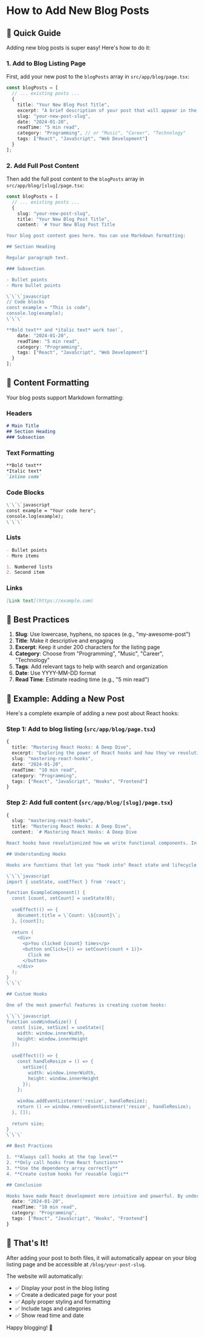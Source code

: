 # How to Add New Blog Posts

## 🚀 Quick Guide

Adding new blog posts is super easy! Here's how to do it:

### 1. Add to Blog Listing Page

First, add your new post to the `blogPosts` array in `src/app/blog/page.tsx`:

```typescript
const blogPosts = [
  // ... existing posts ...
  {
    title: "Your New Blog Post Title",
    excerpt: "A brief description of your post that will appear in the blog listing.",
    slug: "your-new-post-slug",
    date: "2024-01-20",
    readTime: "5 min read",
    category: "Programming", // or "Music", "Career", "Technology"
    tags: ["React", "JavaScript", "Web Development"]
  }
];
```

### 2. Add Full Post Content

Then add the full post content to the `blogPosts` array in `src/app/blog/[slug]/page.tsx`:

```typescript
const blogPosts = [
  // ... existing posts ...
  {
    slug: "your-new-post-slug",
    title: "Your New Blog Post Title",
    content: `# Your New Blog Post Title

Your blog post content goes here. You can use Markdown formatting:

## Section Heading

Regular paragraph text.

### Subsection

- Bullet points
- More bullet points

\`\`\`javascript
// Code blocks
const example = "This is code";
console.log(example);
\`\`\`

**Bold text** and *italic text* work too!`,
    date: "2024-01-20",
    readTime: "5 min read",
    category: "Programming",
    tags: ["React", "JavaScript", "Web Development"]
  }
];
```

## 📝 Content Formatting

Your blog posts support Markdown formatting:

### Headers
```markdown
# Main Title
## Section Heading
### Subsection
```

### Text Formatting
```markdown
**Bold text**
*Italic text*
`inline code`
```

### Code Blocks
```markdown
\`\`\`javascript
const example = "Your code here";
console.log(example);
\`\`\`
```

### Lists
```markdown
- Bullet points
- More items

1. Numbered lists
2. Second item
```

### Links
```markdown
[Link text](https://example.com)
```

## 🎯 Best Practices

1. **Slug**: Use lowercase, hyphens, no spaces (e.g., "my-awesome-post")
2. **Title**: Make it descriptive and engaging
3. **Excerpt**: Keep it under 200 characters for the listing page
4. **Category**: Choose from "Programming", "Music", "Career", "Technology"
5. **Tags**: Add relevant tags to help with search and organization
6. **Date**: Use YYYY-MM-DD format
7. **Read Time**: Estimate reading time (e.g., "5 min read")

## 🔄 Example: Adding a New Post

Here's a complete example of adding a new post about React hooks:

### Step 1: Add to blog listing (`src/app/blog/page.tsx`)
```typescript
{
  title: "Mastering React Hooks: A Deep Dive",
  excerpt: "Exploring the power of React hooks and how they've revolutionized functional components.",
  slug: "mastering-react-hooks",
  date: "2024-01-20",
  readTime: "10 min read",
  category: "Programming",
  tags: ["React", "JavaScript", "Hooks", "Frontend"]
}
```

### Step 2: Add full content (`src/app/blog/[slug]/page.tsx`)
```typescript
{
  slug: "mastering-react-hooks",
  title: "Mastering React Hooks: A Deep Dive",
  content: `# Mastering React Hooks: A Deep Dive

React hooks have revolutionized how we write functional components. In this post, I'll explore the most powerful hooks and how to use them effectively.

## Understanding Hooks

Hooks are functions that let you "hook into" React state and lifecycle features from function components.

\`\`\`javascript
import { useState, useEffect } from 'react';

function ExampleComponent() {
  const [count, setCount] = useState(0);
  
  useEffect(() => {
    document.title = \`Count: \${count}\`;
  }, [count]);
  
  return (
    <div>
      <p>You clicked {count} times</p>
      <button onClick={() => setCount(count + 1)}>
        Click me
      </button>
    </div>
  );
}
\`\`\`

## Custom Hooks

One of the most powerful features is creating custom hooks:

\`\`\`javascript
function useWindowSize() {
  const [size, setSize] = useState({
    width: window.innerWidth,
    height: window.innerHeight
  });
  
  useEffect(() => {
    const handleResize = () => {
      setSize({
        width: window.innerWidth,
        height: window.innerHeight
      });
    };
    
    window.addEventListener('resize', handleResize);
    return () => window.removeEventListener('resize', handleResize);
  }, []);
  
  return size;
}
\`\`\`

## Best Practices

1. **Always call hooks at the top level**
2. **Only call hooks from React functions**
3. **Use the dependency array correctly**
4. **Create custom hooks for reusable logic**

## Conclusion

Hooks have made React development more intuitive and powerful. By understanding these concepts, you can write cleaner, more maintainable code.`,
  date: "2024-01-20",
  readTime: "10 min read",
  category: "Programming",
  tags: ["React", "JavaScript", "Hooks", "Frontend"]
}
```

## 🎉 That's It!

After adding your post to both files, it will automatically appear on your blog listing page and be accessible at `/blog/your-post-slug`.

The website will automatically:
- ✅ Display your post in the blog listing
- ✅ Create a dedicated page for your post
- ✅ Apply proper styling and formatting
- ✅ Include tags and categories
- ✅ Show read time and date

Happy blogging! 🚀 